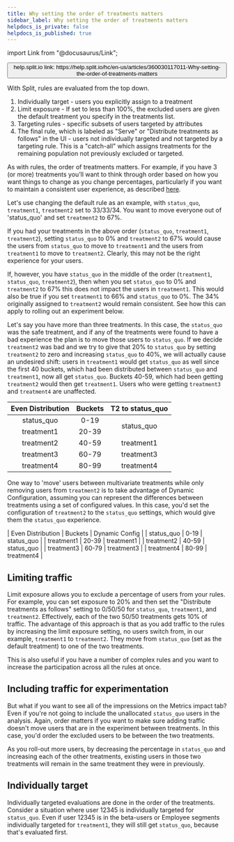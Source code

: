 ```yaml
---
title: Why setting the order of treatments matters
sidebar_label: Why setting the order of treatments matters
helpdocs_is_private: false
helpdocs_is_published: true
---
```


import Link from "@docusaurus/Link";

<p>
  <button style={{borderRadius:'8px', border:'1px', fontFamily:'Courier New', fontWeight:'800', textAlign:'left'}}> help.split.io link: https://help.split.io/hc/en-us/articles/360030117011-Why-setting-the-order-of-treatments-matters </button>
</p>

With Split, rules are evaluated from the top down. 

1. Individually target - users you explicitly assign to a treatment
2. Limit exposure - If set to less than 100%, the excluded users are given the default treatment you specify in the treatments list.
3. Targeting rules - specific subsets of users targeted by attributes
4. The final rule, which is labeled as "Serve" or "Distribute treatments as follows" in the UI - users not individually targeted and not targeted by a targeting rule. This is a "catch-all" which assigns treatments for the remaining population not previously excluded or targeted.

As with rules, the order of treatments matters.  For example, if you have 3 (or more) treatments you’ll want to think through order based on how you want things to change as you change percentages, particularly if you want to maintain a consistent user experience, as described [here](https://help.split.io/hc/en-us/articles/360030024391-How-does-Split-ensure-a-consistent-user-experience).

Let's use changing the default rule as an example, with `status_quo`, `treatment1`, `treatment2` set to 33/33/34.  You want to move everyone out of 'status_quo' and set `treatment2` to 67%.

If you had your treatments in the above order (`status_quo`, `treatment1`, `treatment2`), setting `status_quo` to 0% and `treatment2` to 67% would cause the users from `status_quo` to move to `treatment1` and the users from `treatment1` to move to `treatment2`.  Clearly, this may not be the right experience for your users.

If, however, you have `status_quo` in the middle of the order (`treatment1`, `status_quo`, `treatment2`), then when you set `status_quo` to 0% and `treatment2` to 67% this does not impact the users in `treatment1`.  This would also be true if you set `treatment1` to 66% and `status_quo` to 0%.  The 34% originally assigned to `treatment2` would remain consistent.  See how this can apply to rolling out an experiment below.

Let's say you have more than three treatments.  In this case, the `status_quo` was the safe treatment, and if any of the treatments were found to have a bad experience the plan is to move those users to `status_quo`.  If we decide `treatment2` was bad and we try to give that 20% to `status_quo` by setting `treatment2` to zero and increasing `status_quo` to 40%, we will actually cause an undesired shift: users in `treatment1` would get `status_quo` as well since the first 40 buckets, which had been distributed between `status_quo` and `treatment1`, now all get `status_quo`. Buckets 40-59, which had been getting `treatment2` would then get `treatment1`. Users who were getting `treatment3` and `treatment4` are unaffected.

<table style={{width: '100%', height: '132px'}}>
  <thead>
    <tr style="height: 22px;">
      <th style="text-align: center; height: 22px;">Even Distribution</th>
      <th style="text-align: center; height: 22px;">Buckets</th>
      <th style="text-align: center; height: 22px;">T2 to status_quo</th>
    </tr>
  </thead>
  <tbody>
    <tr style="height: 22px;">
      <td style="text-align: center; height: 22px;">status_quo</td>
      <td style="text-align: center; height: 22px;">0-19</td>
      <td style="text-align: center; height: 44px;" rowspan="2">status_quo</td>
    </tr>
    <tr style="height: 22px;">
      <td style="text-align: center; height: 22px;">treatment1</td>
      <td style="text-align: center; height: 22px;">20-39</td>
    </tr>
    <tr style="height: 22px;">
      <td style="text-align: center; height: 22px;">treatment2</td>
      <td style="text-align: center; height: 22px;">40-59</td>
      <td style="text-align: center; height: 22px;">treatment1</td>
    </tr>
    <tr style="height: 22px;">
      <td style="text-align: center; height: 22px;">treatment3</td>
      <td style="text-align: center; height: 22px;">60-79</td>
      <td style="text-align: center; height: 22px;">treatment3</td>
    </tr>
    <tr style="height: 22px;">
      <td style="text-align: center; height: 22px;">treatment4</td>
      <td style="text-align: center; height: 22px;">80-99</td>
      <td style="text-align: center; height: 22px;">treatment4</td>
    </tr>
  </tbody>
</table>

One way to 'move' users between multivariate treatments while only removing users from `treatment2` is to take advantage of Dynamic Configuration, assuming you can represent the differences between treatments using a set of configured values.  In this case, you'd set the configuration of `treatment2` to the `status_quo` settings, which would give them the `status_quo` experience.

| Even Distribution |	Buckets |	Dynamic Config |
| status_quo | 0-19 | status_quo |
| treatment1 | 20-39 | treatment1 |
| treatment2 | 40-59 | status_quo |
| treatment3 | 60-79 | treatment3 |
| treatment4 | 80-99 | treatment4 |
 

## Limiting traffic

Limit exposure allows you to exclude a percentage of users from your rules. For example, you can set exposure to 20% and then set the "Distribute treatments as follows" setting to 0/50/50 for `status_quo`, `treatment1`, and `treatment2`.  Effectively, each of the two 50/50 treatments gets 10% of traffic.  The advantage of this approach is that as you add traffic to the rules by increasing the limit exposure setting, no users switch from, in our example, `treatment1` to `treatment2`.  They move from `status_quo` (set as the default treatment) to one of the two treatments.

This is also useful if you have a number of complex rules and you want to increase the participation across all the rules at once. 

## Including traffic for experimentation

But what if you want to see all of the impressions on the Metrics impact tab? Even if you're not going to include the unallocated `status_quo` users in the analysis. Again, order matters if you want to make sure adding traffic doesn't move users that are in the experiment between treatments.  In this case, you'd order the excluded users to be between the two treatments.

As you roll-out more users, by decreasing the percentage in `status_quo` and increasing each of the other treatments, existing users in those two treatments will remain in the same treatment they were in previously.

## Individually target

Individually targeted evaluations are done in the order of the treatments. Consider a situation where user 12345 is individually targeted for `status_quo`. Even if user 12345 is in the beta-users or Employee segments individually targeted for `treatment1`, they will still get `status_quo`, because that's evaluated first.